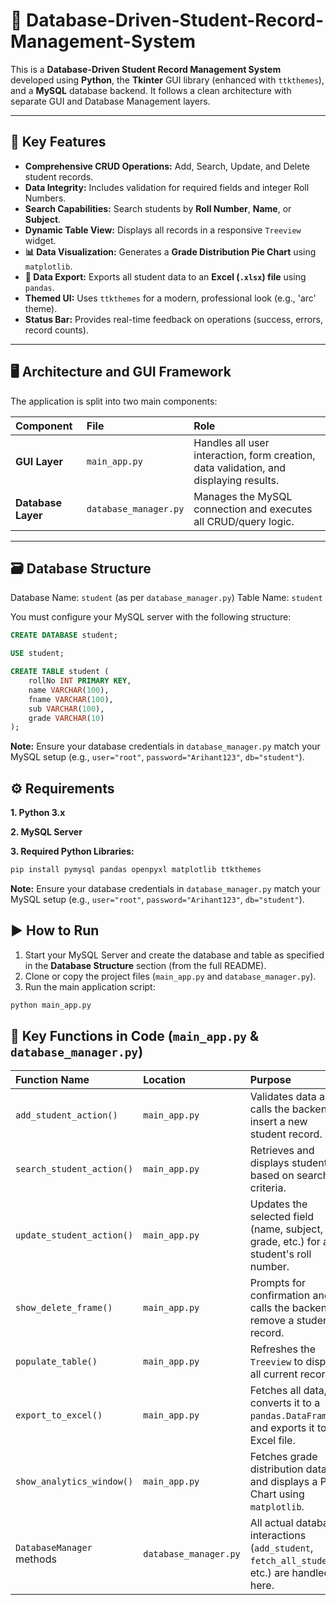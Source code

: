 # 📘 Database-Driven-Student-Record-Management-System
This is a **Database-Driven Student Record Management System** developed using **Python**, the **Tkinter** GUI library (enhanced with `ttkthemes`), and a **MySQL** database backend. It follows a clean architecture with separate GUI and Database Management layers.

---

## 📌 Key Features

- **Comprehensive CRUD Operations:** Add, Search, Update, and Delete student records.
- **Data Integrity:** Includes validation for required fields and integer Roll Numbers.
- **Search Capabilities:** Search students by **Roll Number**, **Name**, or **Subject**.
- **Dynamic Table View:** Displays all records in a responsive `Treeview` widget.
- **📊 Data Visualization:** Generates a **Grade Distribution Pie Chart** using `matplotlib`.
- **📁 Data Export:** Exports all student data to an **Excel (`.xlsx`) file** using `pandas`.
- **Themed UI:** Uses `ttkthemes` for a modern, professional look (e.g., 'arc' theme).
- **Status Bar:** Provides real-time feedback on operations (success, errors, record counts).

---

## 🖥️ Architecture and GUI Framework

The application is split into two main components:

| Component | File | Role |
| :--- | :--- | :--- |
| **GUI Layer** | `main_app.py` | Handles all user interaction, form creation, data validation, and displaying results. |
| **Database Layer** | `database_manager.py` | Manages the MySQL connection and executes all CRUD/query logic. |

---

## 🗃️ Database Structure

Database Name: `student` (as per `database_manager.py`)
Table Name: `student`

You must configure your MySQL server with the following structure:

```sql
CREATE DATABASE student;

USE student;

CREATE TABLE student (
    rollNo INT PRIMARY KEY,
    name VARCHAR(100),
    fname VARCHAR(100),
    sub VARCHAR(100),
    grade VARCHAR(10)
);
```
**Note:** Ensure your database credentials in `database_manager.py` match your MySQL setup (e.g., `user="root"`, `password="Arihant123"`, `db="student"`).

## ⚙️ Requirements

**1. Python 3.x**

**2. MySQL Server**

**3. Required Python Libraries:**

```bash
pip install pymysql pandas openpyxl matplotlib ttkthemes
```
**Note:** Ensure your database credentials in `database_manager.py` match your MySQL setup (e.g., `user="root"`, `password="Arihant123"`, `db="student"`).

## ▶️ How to Run

1.  Start your MySQL Server and create the database and table as specified in the **Database Structure** section (from the full README).
2.  Clone or copy the project files (`main_app.py` and `database_manager.py`).
3.  Run the main application script:

```bash
python main_app.py
```
## 🧠 Key Functions in Code (`main_app.py` & `database_manager.py`)

| Function Name | Location | Purpose |
| :--- | :--- | :--- |
| `add_student_action()` | `main_app.py` | Validates data and calls the backend to insert a new student record. |
| `search_student_action()` | `main_app.py` | Retrieves and displays student(s) based on search criteria. |
| `update_student_action()` | `main_app.py` | Updates the selected field (name, subject, grade, etc.) for a student's roll number. |
| `show_delete_frame()` | `main_app.py` | Prompts for confirmation and calls the backend to remove a student record. |
| `populate_table()` | `main_app.py` | Refreshes the `Treeview` to display all current records. |
| `export_to_excel()` | `main_app.py` | Fetches all data, converts it to a `pandas.DataFrame`, and exports it to an Excel file. |
| `show_analytics_window()` | `main_app.py` | Fetches grade distribution data and displays a Pie Chart using `matplotlib`. |
| `DatabaseManager` methods | `database_manager.py` | All actual database interactions (`add_student`, `fetch_all_students`, etc.) are handled here. |

